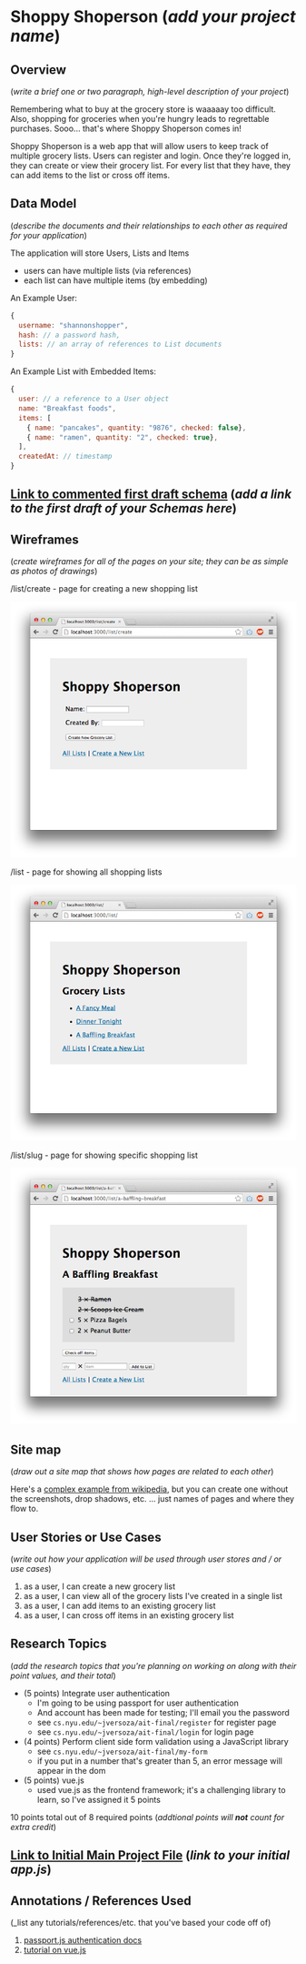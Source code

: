 # Shoppy Shoperson (_add your project name_)

## Overview

(_write a brief one or two paragraph, high-level description of your project_)

Remembering what to buy at the grocery store is waaaaay too difficult. Also, shopping for groceries when you're hungry leads to regrettable purchases. Sooo... that's where Shoppy Shoperson comes in!

Shoppy Shoperson is a web app that will allow users to keep track of multiple grocery lists. Users can register and login. Once they're logged in, they can create or view their grocery list. For every list that they have, they can add items to the list or cross off items.


## Data Model

(_describe the documents and their relationships to each other as required for your application_) 

The application will store Users, Lists and Items

* users can have multiple lists (via references)
* each list can have multiple items (by embedding)

An Example User:

```javascript
{
  username: "shannonshopper",
  hash: // a password hash,
  lists: // an array of references to List documents
}
```

An Example List with Embedded Items:

```javascript
{
  user: // a reference to a User object
  name: "Breakfast foods",
  items: [
    { name: "pancakes", quantity: "9876", checked: false},
    { name: "ramen", quantity: "2", checked: true},
  ],
  createdAt: // timestamp
}
```

## [Link to commented first draft schema](db.js) (_add a link to the first draft of your Schemas here_)

## Wireframes

(_create wireframes for all of the pages on your site; they can be as simple as photos of drawings_)

/list/create - page for creating a new shopping list

![list create](documentation/list-create.png)

/list - page for showing all shopping lists

![list](documentation/list.png)

/list/slug - page for showing specific shopping list

![list](documentation/list-slug.png)

## Site map

(_draw out a site map that shows how pages are related to each other_)

Here's a [complex example from wikipedia](https://upload.wikimedia.org/wikipedia/commons/2/20/Sitemap_google.jpg), but you can create one without the screenshots, drop shadows, etc. ... just names of pages and where they flow to.

## User Stories or Use Cases

(_write out how your application will be used through user stores and / or use cases_)

1. as a user, I can create a new grocery list
2. as a user, I can view all of the grocery lists I've created in a single list
3. as a user, I can add items to an existing grocery list
4. as a user, I can cross off items in an existing grocery list

## Research Topics

(_add the research topics that you're planning on working on along with their point values, and their total_)

* (5 points) Integrate user authentication
    * I'm going to be using passport for user authentication
    * And account has been made for testing; I'll email you the password
    * see <code>cs.nyu.edu/~jversoza/ait-final/register</code> for register page
    * see <code>cs.nyu.edu/~jversoza/ait-final/login</code> for login page
* (4 points) Perform client side form validation using a JavaScript library
    * see <code>cs.nyu.edu/~jversoza/ait-final/my-form</code>
    * if you put in a number that's greater than 5, an error message will appear in the dom
* (5 points) vue.js
    * used vue.js as the frontend framework; it's a challenging library to learn, so I've assigned it 5 points

10 points total out of 8 required points (_addtional points will __not__ count for extra credit_)
    
## [Link to Initial Main Project File](app.js) (_link to your initial app.js_)

## Annotations / References Used

(_list any tutorials/references/etc. that you've based your code off of)

1. [passport.js authentication docs](http://passportjs.org/docs)
2. [tutorial on vue.js](https://vuejs.org/v2/guide/)
